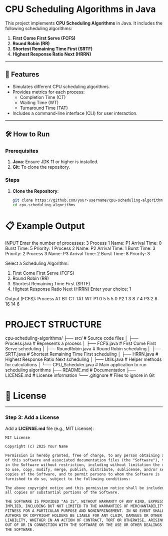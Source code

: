 # CPU Scheduling Algorithms in Java

This project implements **CPU Scheduling Algorithms** in Java. It includes the following scheduling algorithms:

1. **First Come First Serve (FCFS)**
2. **Round Robin (RR)**
3. **Shortest Remaining Time First (SRTF)**
4. **Highest Response Ratio Next (HRRN)**

---

## 🚀 Features

- Simulates different CPU scheduling algorithms.
- Provides metrics for each process:
  - Completion Time (CT)
  - Waiting Time (WT)
  - Turnaround Time (TAT)
- Includes a command-line interface (CLI) for user interaction.

---

## 🛠️ How to Run

### Prerequisites
1. **Java**: Ensure JDK 11 or higher is installed.
2. **Git**: To clone the repository.

### Steps
1. **Clone the Repository**:
   ```bash
   git clone https://github.com/your-username/cpu-scheduling-algorithms.git
   cd cpu-scheduling-algorithms

# 📋 Example Output
INPUT
Enter the number of processes: 3
Process 1 Name: P1
Arrival Time: 0
Burst Time: 5
Priority: 1
Process 2 Name: P2
Arrival Time: 1
Burst Time: 3
Priority: 2
Process 3 Name: P3
Arrival Time: 2
Burst Time: 8
Priority: 3

Select a Scheduling Algorithm:
1. First Come First Serve (FCFS)
2. Round Robin (RR)
3. Shortest Remaining Time First (SRTF)
4. Highest Response Ratio Next (HRRN)
Enter your choice: 1

Output (FCFS):
Process    AT    BT    CT    TAT    WT
P1         0     5     5     5     0
P2         1     3     8     7     4
P3         2     8     16    14    6

# PROJECT STRUCTURE
cpu-scheduling-algorithms/
├── src/                     # Source code files
│   ├── Process.java         # Represents a process
│   ├── FCFS.java            # First Come First Serve scheduling
│   ├── RoundRobin.java      # Round Robin scheduling
│   ├── SRTF.java            # Shortest Remaining Time First scheduling
│   ├── HRRN.java            # Highest Response Ratio Next scheduling
│   ├── Utils.java           # Helper methods for calculations
│   └── CPU_Scheduler.java   # Main application to run scheduling algorithms
├── README.md                # Documentation
├── LICENSE.md               # License information
└── .gitignore               # Files to ignore in Git

# 📜 License

---

### **Step 3: Add a License**

Add a **LICENSE.md** file (e.g., MIT License):

```markdown
MIT License

Copyright (c) 2025 Your Name

Permission is hereby granted, free of charge, to any person obtaining a copy
of this software and associated documentation files (the "Software"), to deal
in the Software without restriction, including without limitation the rights
to use, copy, modify, merge, publish, distribute, sublicense, and/or sell
copies of the Software, and to permit persons to whom the Software is
furnished to do so, subject to the following conditions:

The above copyright notice and this permission notice shall be included in
all copies or substantial portions of the Software.

THE SOFTWARE IS PROVIDED "AS IS", WITHOUT WARRANTY OF ANY KIND, EXPRESS OR
IMPLIED, INCLUDING BUT NOT LIMITED TO THE WARRANTIES OF MERCHANTABILITY,
FITNESS FOR A PARTICULAR PURPOSE AND NONINFRINGEMENT. IN NO EVENT SHALL THE
AUTHORS OR COPYRIGHT HOLDERS BE LIABLE FOR ANY CLAIM, DAMAGES OR OTHER
LIABILITY, WHETHER IN AN ACTION OF CONTRACT, TORT OR OTHERWISE, ARISING FROM,
OUT OF OR IN CONNECTION WITH THE SOFTWARE OR THE USE OR OTHER DEALINGS IN
THE SOFTWARE.

